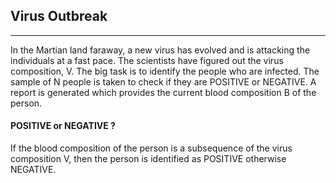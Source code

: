 ## Virus Outbreak
***
In the Martian land faraway, a new virus has evolved and is attacking the individuals at a fast pace. The scientists have figured out the virus composition, V. The big task is to identify the people who are infected. The sample of N people is taken to check if they are POSITIVE or NEGATIVE. A report is generated which provides the current blood composition B of the person. 

#### POSITIVE or NEGATIVE ?

If the blood composition of the person is a subsequence of the virus composition V, then the person is identified as POSITIVE otherwise NEGATIVE.

